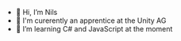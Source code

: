 - 👋 Hi, I’m Nils 
- 👀 I'm curerently an apprentice at the Unity AG
- 🌱 I’m learning C# and JavaScript at the moment

<!---
nilsworm/nilsworm is a ✨ special ✨ repository because its `README.md` (this file) appears on your GitHub profile.
You can click the Preview link to take a look at your changes.
--->
